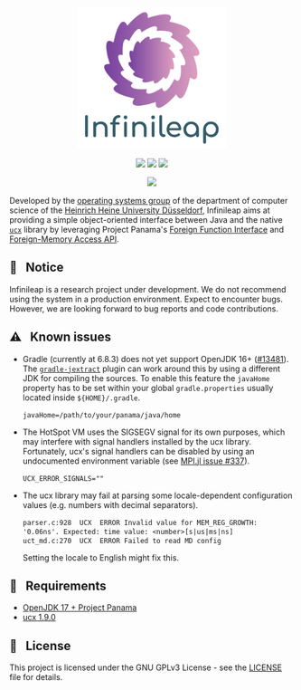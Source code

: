 <p align="center">
  <img src="logo.svg" height=250>
</p>

<p align="center">
  <a href="https://openjdk.java.net/projects/jdk/16/"><img src="https://img.shields.io/badge/java-17-blue.svg"></a>
<a href="https://github.com/openucx/ucx/tree/v1.9.0"><img src="https://img.shields.io/badge/ucx-1.9.0-red.svg"></a>
  <a href="https://github.com/hhu-bsinfo/infinileap/blob/master/LICENSE"><img src="https://img.shields.io/badge/license-GPLv3-orange.svg"></a>
  
</p>

<p align="center">
  <a href="https://www.ej-technologies.com/products/jprofiler/overview.html"><img src="https://www.ej-technologies.com/images/product_banners/jprofiler_large.png"></a>
</p>

Developed by the [operating systems group](https://www.cs.hhu.de/en/research-groups/operating-systems.html) of the department of computer science of the [Heinrich Heine University Düsseldorf](https://www.hhu.de), Infinileap aims at providing a simple object-oriented interface between Java and the native [`ucx`](https://github.com/openucx/ucx) library by leveraging Project Panama's [Foreign Function Interface](https://openjdk.java.net/jeps/191) and [Foreign-Memory Access API](https://openjdk.java.net/jeps/370).

## :construction: &nbsp; Notice

Infinileap is a research project under development. We do not recommend using the system in a production environment. Expect to encounter bugs. However, we are looking forward to bug reports and code contributions.

## :warning: &nbsp; Known issues

  - Gradle (currently at 6.8.3) does not yet support OpenJDK 16+ ([#13481](https://github.com/gradle/gradle/issues/13481)). The [`gradle-jextract`](https://github.com/krakowski/gradle-jextract) plugin can work around this by using a different JDK for compiling the sources. To enable this feature the `javaHome` property has to be set within your global `gradle.properties` usually located inside `${HOME}/.gradle`.
  
    ```
    javaHome=/path/to/your/panama/java/home
    ```
    
  - The HotSpot VM uses the SIGSEGV signal for its own purposes, which may interfere with signal handlers installed by the ucx library. Fortunately, ucx's signal handlers can be disabled by using an undocumented environment variable (see [MPI.jl issue #337](https://github.com/JuliaParallel/MPI.jl/issues/337#issuecomment-578377458)).

    ```
    UCX_ERROR_SIGNALS=""
    ```
    
  - The ucx library may fail at parsing some locale-dependent configuration values (e.g. numbers with decimal separators).

    ```
    parser.c:928  UCX  ERROR Invalid value for MEM_REG_GROWTH: '0.06ns'. Expected: time value: <number>[s|us|ms|ns]
    uct_md.c:270  UCX  ERROR Failed to read MD config
    ```

    Setting the locale to English might fix this.

## :wrench: &nbsp; Requirements

  * [OpenJDK 17 + Project Panama](https://github.com/openjdk/panama-foreign/tree/foreign-jextract)
  * [ucx 1.9.0](https://github.com/openucx/ucx/releases/tag/v1.9.0)
  
## :scroll: &nbsp; License

This project is licensed under the GNU GPLv3 License - see the [LICENSE](LICENSE) file for details.

